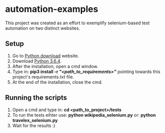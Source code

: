 # automation-examples
This project was created as an effort to exemplify selenium-based test automation on two distinct websites.

## Setup
1. Go to [Python download](https://www.python.org/downloads/) website.
2. Download [Python 3.6.4](https://www.python.org/ftp/python/3.6.4/python-3.6.4.exe).
3. After the installation, open a cmd window.
4. Type in: **pip3 install -r *"<path_to_requirements>"*** pointing towards this project's requirements.txt file.
5. At the end of the installation, close the cmd.

## Running the scripts
1. Open a cmd and type in: **cd <path_to_project>/tests**
2. To run the tests eihter use: **python wikipedia_selenium.py** or: **python travelex_selenium.py**
3. Wait for the results :)

